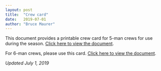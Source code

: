 ```yaml
---
layout: post
title:  "Crew card"
date:   2019-07-01
author: "Bruce Maurer"
---
```


This document provides a printable crew card for 5-man crews for use during the season. [Click here to view the
document](https://storage.googleapis.com/ohsaa-websites/mechanics/Crew%20Card.xlsx).

For 6-man crews, please use this card. [Click here to view the
document](https://storage.googleapis.com/ohsaa-websites/mechanics/2018%206-man%20Crew%20Card.xlsx).

_Updated July 1, 2019_
